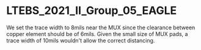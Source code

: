 # LTEBS_2021_II_Group_05_EAGLE
We set the trace width to 8mils near the MUX since the clearance between copper element should be of 6mils. 
Given the small size of MUX pads, a trace width of 10mils wouldn't allow the correct distancing.
